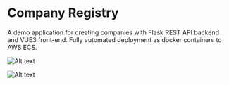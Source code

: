 # Company Registry
A demo application for creating companies with Flask REST API backend and VUE3 front-end. Fully automated deployment as docker containers to AWS ECS.

![Alt text](https://just-bucket.s3.eu-north-1.amazonaws.com/architecture.png "Architecture")

![Alt text](https://just-bucket.s3.eu-north-1.amazonaws.com/pipeline.png "Pipeline")
